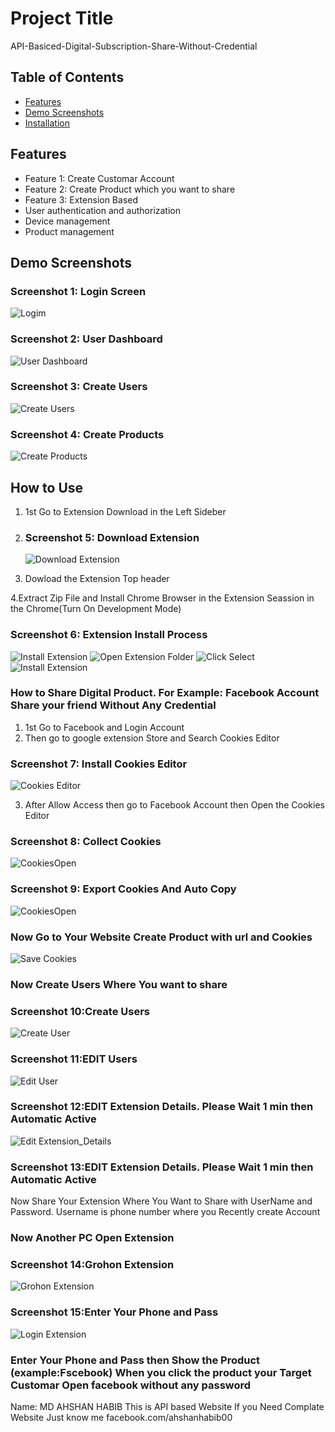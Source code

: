 # Project Title

API-Basiced-Digital-Subscription-Share-Without-Credential

## Table of Contents
- [Features](#features)
- [Demo Screenshots](#demo-screenshots)
- [Installation](#installation)

## Features
- Feature 1: Create Customar Account
- Feature 2: Create Product which you want to share
- Feature 3: Extension Based
- User authentication and authorization
- Device management
- Product management

## Demo Screenshots

### Screenshot 1: Login Screen
![Logim](screenshots/login.JPG)

### Screenshot 2: User Dashboard
![User Dashboard](screenshots/dashboard.JPG)

### Screenshot 3: Create Users
![Create Users](screenshots/create_user.JPG)

### Screenshot 4: Create Products
![Create Products](screenshots/product.JPG)


## How to Use 
1. 1st Go to Extension Download in the Left Sideber
2. ### Screenshot 5: Download Extension
   ![Download Extension](screenshots/extensionDownload.JPG)

3. Dowload the Extension Top header

4.Extract Zip File and Install Chrome Browser  in the Extension Seassion in the Chrome(Turn On Development Mode)
### Screenshot 6: Extension Install Process
 ![Install Extension](screenshots/chrome.JPG)
  ![Open Extension Folder](screenshots/extension_file.JPG)
   ![Click Select](screenshots/open_folder.JPG)
    ![Install Extension](screenshots/done.JPG) 

### How to Share Digital Product. For Example: Facebook Account Share your friend Without Any Credential
1. 1st Go to Facebook and Login Account
2. Then go to google extension Store and Search Cookies Editor
### Screenshot 7: Install Cookies Editor
 ![Cookies Editor](screenshots/cookies_editor.JPG)

 3. After Allow Access then go to Facebook Account then Open the Cookies Editor
### Screenshot 8: Collect Cookies
 ![CookiesOpen](screenshots/collect.JPG)

 ### Screenshot 9: Export Cookies And Auto Copy
 ![CookiesOpen](screenshots/export.JPG) 

  ### Now Go to Your Website  Create Product with url and Cookies
 ![Save Cookies](screenshots/save_cookies.JPG) 


  ### Now Create Users Where You want to share
 ### Screenshot 10:Create Users
 ![Create User](screenshots/create__user.JPG) 

 ### Screenshot 11:EDIT Users
 ![Edit User](screenshots/user_edit.JPG) 

 ### Screenshot 12:EDIT Extension Details. Please Wait 1 min then Automatic Active
 ![Edit Extension_Details](screenshots/extension_details.JPG) 

 ### Screenshot 13:EDIT Extension Details. Please Wait 1 min then Automatic Active
Now Share Your Extension Where You Want to Share with UserName and Password. Username is phone number where you Recently create Account



 ### Now Another PC Open Extension 
### Screenshot 14:Grohon Extension
 ![Grohon Extension](screenshots/grohon.JPG) 

### Screenshot 15:Enter Your Phone and Pass
 ![Login Extension](screenshots/login_EX.JPG) 

### Enter Your Phone and Pass then Show the Product (example:Fscebook) When you click the product your Target Customar Open facebook without any password



Name: MD AHSHAN HABIB
This is API based Website
If you Need Complate Website Just know me 
facebook.com/ahshanhabib00
